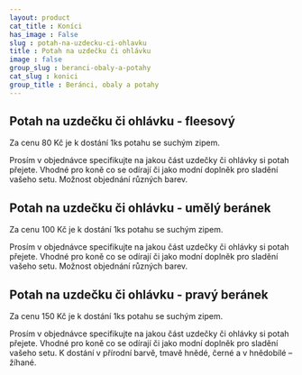 ```yaml
---
layout: product
cat_title : Koníci
has_image : False
slug : potah-na-uzdecku-ci-ohlavku
title : Potah na uzdečku či ohlávku
image : false
group_slug : beranci-obaly-a-potahy
cat_slug : konici
group_title : Beránci, obaly a potahy
---
```


Potah na uzdečku či ohlávku - fleesový
--------------------------------------

Za cenu 80&nbsp;Kč je k dostání 1ks potahu se suchým zipem.

Prosím v objednávce specifikujte na jakou část uzdečky či ohlávky si potah přejete.
Vhodné pro koně co se odírají či jako modní doplněk pro sladění vašeho setu.
Možnost objednání různých barev.

Potah na uzdečku či ohlávku - umělý beránek
-------------------------------------------

Za cenu 100&nbsp;Kč je k dostání 1ks potahu se suchým zipem.

Prosím v objednávce specifikujte na jakou část uzdečky či ohlávky si potah přejete.
Vhodné pro koně co se odírají či jako modní doplněk pro sladění vašeho setu.
Možnost objednání různých barev.

Potah na uzdečku či ohlávku - pravý beránek
-------------------------------------------

Za cenu 150&nbsp;Kč je k dostání 1ks potahu se suchým zipem.

Prosím v objednávce specifikujte na jakou část uzdečky či ohlávky si potah přejete.
Vhodné pro koně co se odírají či jako modní doplněk pro sladění vašeho setu.
K dostání v přírodní barvě, tmavě hnědé, černé a v hnědobílé – žíhané.

